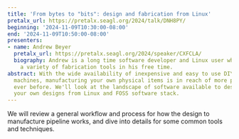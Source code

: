 ```yaml
---
title: 'From bytes to "bits": design and fabrication from Linux'
pretalx_url: https://pretalx.seagl.org/2024/talk/DNH8PY/
beginning: '2024-11-09T10:30:00-08:00'
end: '2024-11-09T10:50:00-08:00'
presenters:
- name: Andrew Beyer
  pretalx_url: https://pretalx.seagl.org/2024/speaker/CXFCLA/
  biography: Andrew is a long time software developer and Linux user who tinkers with
    a variety of fabrication tools in his free time.
abstract: With the wide availability of inexpensive and easy to use DIY fabrication
  machines, manufacturing your own physical items is in reach of more people than
  ever before. We'll look at the landscape of software available to design and fabricate
  your own designs from Linux and FOSS software stack.
---
```


We will review a general workflow and process for how the design to manufacture pipeline works, and dive into details for some common tools and techniques.
